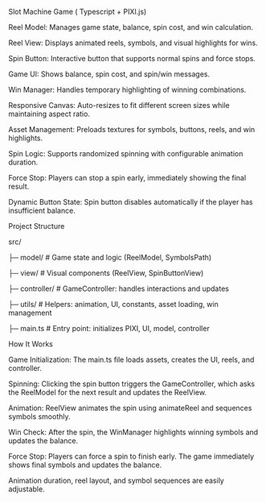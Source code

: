 Slot Machine Game ( Typescript + PIXI.js)

Reel Model: Manages game state, balance, spin cost, and win calculation.

Reel View: Displays animated reels, symbols, and visual highlights for wins.

Spin Button: Interactive button that supports normal spins and force stops.

Game UI: Shows balance, spin cost, and spin/win messages.

Win Manager: Handles temporary highlighting of winning combinations.

Responsive Canvas: Auto-resizes to fit different screen sizes while maintaining aspect ratio.

Asset Management: Preloads textures for symbols, buttons, reels, and win highlights.

Spin Logic: Supports randomized spinning with configurable animation duration.

Force Stop: Players can stop a spin early, immediately showing the final result.

Dynamic Button State: Spin button disables automatically if the player has insufficient balance.


Project Structure

src/

├─ model/        # Game state and logic (ReelModel, SymbolsPath)

├─ view/         # Visual components (ReelView, SpinButtonView)

├─ controller/   # GameController: handles interactions and updates

├─ utils/        # Helpers: animation, UI, constants, asset loading, win management

├─ main.ts       # Entry point: initializes PIXI, UI, model, controller


How It Works

Game Initialization: The main.ts file loads assets, creates the UI, reels, and controller.

Spinning: Clicking the spin button triggers the GameController, which asks the ReelModel for the next result and updates the ReelView.

Animation: ReelView animates the spin using animateReel and sequences symbols smoothly.

Win Check: After the spin, the WinManager highlights winning symbols and updates the balance.

Force Stop: Players can force a spin to finish early. The game immediately shows final symbols and updates the balance.

Animation duration, reel layout, and symbol sequences are easily adjustable.
